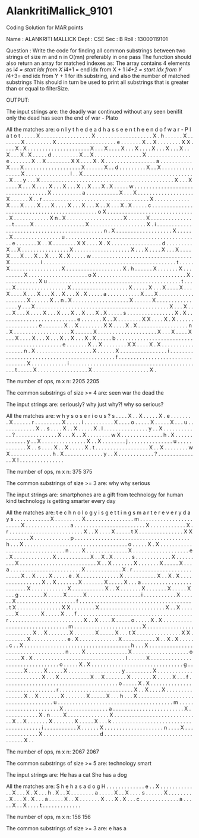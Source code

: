 # AlankritiMallick_9101
Coding Solution for MAR points

Name : ALANKRITI MALLICK
Dept : CSE
Sec : B
Roll : 13000119101

Question : Write the code for finding all common substrings between two strings of size m and n in O(mn) preferably in one pass
The function should also return an array for matched indexes as: The array contains 4 elements as i*4 = start idx from X i*4+1 = end idx from X + 1 i*4+2 = start idx from Y i*4+3= end idx from Y + 1 for ith substring, and also the number of matched substrings
This should in turn be used to print all substrings that is greater than or equal to filterSize.


OUTPUT:

The input strings are:
the deadly war continued without any seen benifit
only the dead has seen the end of war - Plato


All the matches are:
  o n l y   t h e   d e a d   h a s   s e e n   t h e   e n d   o f   w a r   -   P l a t o
t . . . . . X . . . . . . . . . . . . . . . . . X . . . . . . . . . . . . . . . . . . . X .
h . . . . . . X . . . . . . . X . . . . . . . . . X . . . . . . . . . . . . . . . . . . . .
e . . . . . . . X . . X . . . . . . . . X X . . . . X . X . . . . . . . . . . . . . . . . .
  . . . . X . . . X . . . . X . . . X . . . . X . . . X . . . X . . X . . . X . X . . . . .
d . . . . . . . . . X . . X . . . . . . . . . . . . . . . . X . . . . . . . . . . . . . . .
e . . . . . . . X . . X . . . . . . . . X X . . . . X . X . . . . . . . . . . . . . . . . .
a . . . . . . . . . . . X . . . X . . . . . . . . . . . . . . . . . . . X . . . . . . X . .
d . . . . . . . . . X . . X . . . . . . . . . . . . . . . . X . . . . . . . . . . . . . . .
l . . X . . . . . . . . . . . . . . . . . . . . . . . . . . . . . . . . . . . . . . X . . .
y . . . X . . . . . . . . . . . . . . . . . . . . . . . . . . . . . . . . . . . . . . . . .
  . . . . X . . . X . . . . X . . . X . . . . X . . . X . . . X . . X . . . X . X . . . . .
w . . . . . . . . . . . . . . . . . . . . . . . . . . . . . . . . . . X . . . . . . . . . .
a . . . . . . . . . . . X . . . X . . . . . . . . . . . . . . . . . . . X . . . . . . X . .
r . . . . . . . . . . . . . . . . . . . . . . . . . . . . . . . . . . . . X . . . . . . . .
  . . . . X . . . X . . . . X . . . X . . . . X . . . X . . . X . . X . . . X . X . . . . .
c . . . . . . . . . . . . . . . . . . . . . . . . . . . . . . . . . . . . . . . . . . . . .
o X . . . . . . . . . . . . . . . . . . . . . . . . . . . . . . X . . . . . . . . . . . . X
n . X . . . . . . . . . . . . . . . . . . . X . . . . . . X . . . . . . . . . . . . . . . .
t . . . . . X . . . . . . . . . . . . . . . . . X . . . . . . . . . . . . . . . . . . . X .
i . . . . . . . . . . . . . . . . . . . . . . . . . . . . . . . . . . . . . . . . . . . . .
n . X . . . . . . . . . . . . . . . . . . . X . . . . . . X . . . . . . . . . . . . . . . .
u . . . . . . . . . . . . . . . . . . . . . . . . . . . . . . . . . . . . . . . . . . . . .
e . . . . . . . X . . X . . . . . . . . X X . . . . X . X . . . . . . . . . . . . . . . . .
d . . . . . . . . . X . . X . . . . . . . . . . . . . . . . X . . . . . . . . . . . . . . .
  . . . . X . . . X . . . . X . . . X . . . . X . . . X . . . X . . X . . . X . X . . . . .
w . . . . . . . . . . . . . . . . . . . . . . . . . . . . . . . . . . X . . . . . . . . . .
i . . . . . . . . . . . . . . . . . . . . . . . . . . . . . . . . . . . . . . . . . . . . .
t . . . . . X . . . . . . . . . . . . . . . . . X . . . . . . . . . . . . . . . . . . . X .
h . . . . . . X . . . . . . . X . . . . . . . . . X . . . . . . . . . . . . . . . . . . . .
o X . . . . . . . . . . . . . . . . . . . . . . . . . . . . . . X . . . . . . . . . . . . X
u . . . . . . . . . . . . . . . . . . . . . . . . . . . . . . . . . . . . . . . . . . . . .
t . . . . . X . . . . . . . . . . . . . . . . . X . . . . . . . . . . . . . . . . . . . X .
  . . . . X . . . X . . . . X . . . X . . . . X . . . X . . . X . . X . . . X . X . . . . .
a . . . . . . . . . . . X . . . X . . . . . . . . . . . . . . . . . . . X . . . . . . X . .
n . X . . . . . . . . . . . . . . . . . . . X . . . . . . X . . . . . . . . . . . . . . . .
y . . . X . . . . . . . . . . . . . . . . . . . . . . . . . . . . . . . . . . . . . . . . .
  . . . . X . . . X . . . . X . . . X . . . . X . . . X . . . X . . X . . . X . X . . . . .
s . . . . . . . . . . . . . . . . X . X . . . . . . . . . . . . . . . . . . . . . . . . . .
e . . . . . . . X . . X . . . . . . . . X X . . . . X . X . . . . . . . . . . . . . . . . .
e . . . . . . . X . . X . . . . . . . . X X . . . . X . X . . . . . . . . . . . . . . . . .
n . X . . . . . . . . . . . . . . . . . . . X . . . . . . X . . . . . . . . . . . . . . . .
  . . . . X . . . X . . . . X . . . X . . . . X . . . X . . . X . . X . . . X . X . . . . .
b . . . . . . . . . . . . . . . . . . . . . . . . . . . . . . . . . . . . . . . . . . . . .
e . . . . . . . X . . X . . . . . . . . X X . . . . X . X . . . . . . . . . . . . . . . . .
n . X . . . . . . . . . . . . . . . . . . . X . . . . . . X . . . . . . . . . . . . . . . .
i . . . . . . . . . . . . . . . . . . . . . . . . . . . . . . . . . . . . . . . . . . . . .
f . . . . . . . . . . . . . . . . . . . . . . . . . . . . . . . . X . . . . . . . . . . . .
i . . . . . . . . . . . . . . . . . . . . . . . . . . . . . . . . . . . . . . . . . . . . .
t . . . . . X . . . . . . . . . . . . . . . . . X . . . . . . . . . . . . . . . . . . . X .


The number of ops, m x n: 2205 2205

The common substrings of size >= 4 are:
 seen
 war
the dead
the


The input strings are:
seriously? why just why?!
why so serious?


All the matches are:
  w h y   s o   s e r i o u s ?
s . . . . X . . X . . . . . X .
e . . . . . . . . X . . . . . .
r . . . . . . . . . X . . . . .
i . . . . . . . . . . X . . . .
o . . . . . X . . . . . X . . .
u . . . . . . . . . . . . X . .
s . . . . X . . X . . . . . X .
l . . . . . . . . . . . . . . .
y . . X . . . . . . . . . . . .
? . . . . . . . . . . . . . . X
  . . . X . . X . . . . . . . .
w X . . . . . . . . . . . . . .
h . X . . . . . . . . . . . . .
y . . X . . . . . . . . . . . .
  . . . X . . X . . . . . . . .
j . . . . . . . . . . . . . . .
u . . . . . . . . . . . . X . .
s . . . . X . . X . . . . . X .
t . . . . . . . . . . . . . . .
  . . . X . . X . . . . . . . .
w X . . . . . . . . . . . . . .
h . X . . . . . . . . . . . . .
y . . X . . . . . . . . . . . .
? . . . . . . . . . . . . . . X
! . . . . . . . . . . . . . . .


The number of ops, m x n: 375 375

The common substrings of size >= 3 are:
why
why
serious


The input strings are:
smartphones are a gift from technology for human kind
technology is getting smarter every day


All the matches are:
  t e c h n o l o g y   i s   g e t t i n g   s m a r t e r   e v e r y   d a y
s . . . . . . . . . . . . X . . . . . . . . . X . . . . . . . . . . . . . . . .
m . . . . . . . . . . . . . . . . . . . . . . . X . . . . . . . . . . . . . . .
a . . . . . . . . . . . . . . . . . . . . . . . . X . . . . . . . . . . . . X .
r . . . . . . . . . . . . . . . . . . . . . . . . . X . . X . . . . X . . . . .
t X . . . . . . . . . . . . . . . X X . . . . . . . . X . . . . . . . . . . . .
p . . . . . . . . . . . . . . . . . . . . . . . . . . . . . . . . . . . . . . .
h . . . X . . . . . . . . . . . . . . . . . . . . . . . . . . . . . . . . . . .
o . . . . . X . X . . . . . . . . . . . . . . . . . . . . . . . . . . . . . . .
n . . . . X . . . . . . . . . . . . . . X . . . . . . . . . . . . . . . . . . .
e . X . . . . . . . . . . . . . X . . . . . . . . . . . X . . X . X . . . . . .
s . . . . . . . . . . . . X . . . . . . . . . X . . . . . . . . . . . . . . . .
  . . . . . . . . . . X . . X . . . . . . . X . . . . . . . X . . . . . X . . .
a . . . . . . . . . . . . . . . . . . . . . . . . X . . . . . . . . . . . . X .
r . . . . . . . . . . . . . . . . . . . . . . . . . X . . X . . . . X . . . . .
e . X . . . . . . . . . . . . . X . . . . . . . . . . . X . . X . X . . . . . .
  . . . . . . . . . . X . . X . . . . . . . X . . . . . . . X . . . . . X . . .
a . . . . . . . . . . . . . . . . . . . . . . . . X . . . . . . . . . . . . X .
  . . . . . . . . . . X . . X . . . . . . . X . . . . . . . X . . . . . X . . .
g . . . . . . . . X . . . . . X . . . . . X . . . . . . . . . . . . . . . . . .
i . . . . . . . . . . . X . . . . . . X . . . . . . . . . . . . . . . . . . . .
f . . . . . . . . . . . . . . . . . . . . . . . . . . . . . . . . . . . . . . .
t X . . . . . . . . . . . . . . . X X . . . . . . . . X . . . . . . . . . . . .
  . . . . . . . . . . X . . X . . . . . . . X . . . . . . . X . . . . . X . . .
f . . . . . . . . . . . . . . . . . . . . . . . . . . . . . . . . . . . . . . .
r . . . . . . . . . . . . . . . . . . . . . . . . . X . . X . . . . X . . . . .
o . . . . . X . X . . . . . . . . . . . . . . . . . . . . . . . . . . . . . . .
m . . . . . . . . . . . . . . . . . . . . . . . X . . . . . . . . . . . . . . .
  . . . . . . . . . . X . . X . . . . . . . X . . . . . . . X . . . . . X . . .
t X . . . . . . . . . . . . . . . X X . . . . . . . . X . . . . . . . . . . . .
e . X . . . . . . . . . . . . . X . . . . . . . . . . . X . . X . X . . . . . .
c . . X . . . . . . . . . . . . . . . . . . . . . . . . . . . . . . . . . . . .
h . . . X . . . . . . . . . . . . . . . . . . . . . . . . . . . . . . . . . . .
n . . . . X . . . . . . . . . . . . . . X . . . . . . . . . . . . . . . . . . .
o . . . . . X . X . . . . . . . . . . . . . . . . . . . . . . . . . . . . . . .
l . . . . . . X . . . . . . . . . . . . . . . . . . . . . . . . . . . . . . . .
o . . . . . X . X . . . . . . . . . . . . . . . . . . . . . . . . . . . . . . .
g . . . . . . . . X . . . . . X . . . . . X . . . . . . . . . . . . . . . . . .
y . . . . . . . . . X . . . . . . . . . . . . . . . . . . . . . . . . X . . . X
  . . . . . . . . . . X . . X . . . . . . . X . . . . . . . X . . . . . X . . .
f . . . . . . . . . . . . . . . . . . . . . . . . . . . . . . . . . . . . . . .
o . . . . . X . X . . . . . . . . . . . . . . . . . . . . . . . . . . . . . . .
r . . . . . . . . . . . . . . . . . . . . . . . . . X . . X . . . . X . . . . .
  . . . . . . . . . . X . . X . . . . . . . X . . . . . . . X . . . . . X . . .
h . . . X . . . . . . . . . . . . . . . . . . . . . . . . . . . . . . . . . . .
u . . . . . . . . . . . . . . . . . . . . . . . . . . . . . . . . . . . . . . .
m . . . . . . . . . . . . . . . . . . . . . . . X . . . . . . . . . . . . . . .
a . . . . . . . . . . . . . . . . . . . . . . . . X . . . . . . . . . . . . X .
n . . . . X . . . . . . . . . . . . . . X . . . . . . . . . . . . . . . . . . .
  . . . . . . . . . . X . . X . . . . . . . X . . . . . . . X . . . . . X . . .
k . . . . . . . . . . . . . . . . . . . . . . . . . . . . . . . . . . . . . . .
i . . . . . . . . . . . X . . . . . . X . . . . . . . . . . . . . . . . . . . .
n . . . . X . . . . . . . . . . . . . . X . . . . . . . . . . . . . . . . . . .
d . . . . . . . . . . . . . . . . . . . . . . . . . . . . . . . . . . . . X . .


The number of ops, m x n: 2067 2067

The common substrings of size >= 5 are:
technology
smart


The input strings are:
He has a cat
She has a dog


All the matches are:
  S h e   h a s   a   d o g
H . . . . . . . . . . . . .
e . . X . . . . . . . . . .
  . . . X . . . X . X . . .
h . X . . X . . . . . . . .
a . . . . . X . . X . . . .
s . . . . . . X . . . . . .
  . . . X . . . X . X . . .
a . . . . . X . . X . . . .
  . . . X . . . X . X . . .
c . . . . . . . . . . . . .
a . . . . . X . . X . . . .
t . . . . . . . . . . . . .


The number of ops, m x n: 156 156

The common substrings of size >= 3 are:
e has a
